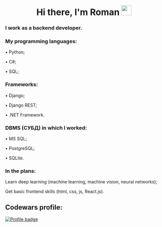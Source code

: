<h1 align="center">Hi there, I'm <a>Roman</a> 
<img src="https://github.com/blackcater/blackcater/raw/main/images/Hi.gif" height="32"/></h1>


### **I work as a backend developer.**

### **My programming languages:**

• Python;

• C#;

• SQL;


### **Frameworks:**

• Django;

• Django REST;

• .NET Framework.

### **DBMS (СУБД) in which I worked:**

• MS SQL;

• PostgreSQL;

• SQLite.


### **In the plans:**

Learn deep learning (machine learning, machine vision, neural networks);

Get basic frontend skills (html, css, js, React.js).

## Codewars profile:
[![Profile badge](https://www.codewars.com/users/qckzzi/badges/large)](https://www.codewars.com/users/qckzzi)


